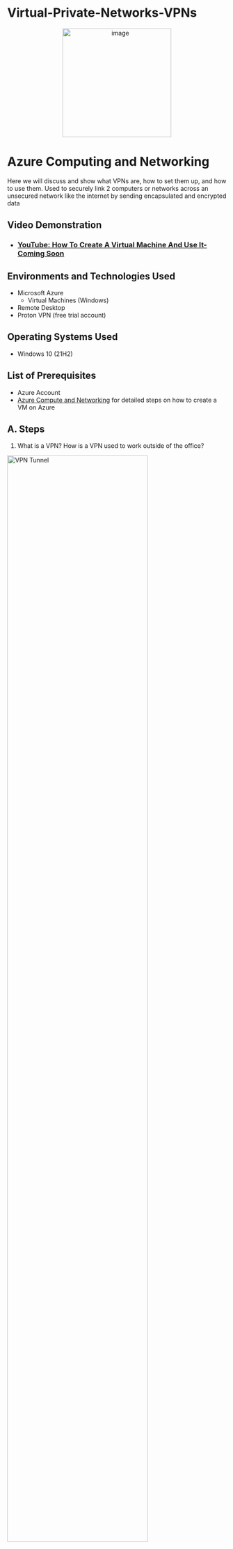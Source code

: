 # Virtual-Private-Networks-VPNs

<p align="center" height="10%" width="10%">


<img width="250" alt="image" src="https://github.com/user-attachments/assets/f4c0951f-ab2d-4d5d-9ed3-1b4e4589ed39" alt="VPN Schematic"/>
</p>


<h1>Azure Computing and Networking</h1>
Here we will discuss and show what VPNs are, how to set them up, and how to use them. 
Used to securely link 2 computers or networks across an unsecured network like the internet by sending encapsulated and encrypted data
<br />


<h2>Video Demonstration</h2>

- ### [YouTube: How To Create A Virtual Machine And Use It-Coming Soon](https://www.youtube.com)

<h2>Environments and Technologies Used</h2>

- Microsoft Azure
  - Virtual Machines (Windows)
- Remote Desktop
- Proton VPN (free trial account)

<h2>Operating Systems Used </h2>

- Windows 10</b> (21H2)

<h2>List of Prerequisites</h2>

- Azure Account
- [Azure Compute and Networking](https://github.com/victoriadeery/azure-computing-and-networking) for detailed steps on how to create a VM on Azure

<h2>A. Steps</h2>

 1. What is a VPN? How is a VPN used to work outside of the office?
     <p>
       
     </p>
<img src="https://github.com/user-attachments/assets/e697933a-f6c5-405e-94ca-89ba4da9bd5f" height="80%" width="80%" alt="VPN Tunnel"/>
</p>
<p>
<p>  
1. A VPN can be used to securely link 2 computers or networks across an insecure network like the Internet by sending encapsulated and encrypted data. VPNs are not completely anonymous, but you have an additional layer of privacy. VPNs change the location from which the IP address of your device seems to be. VPNs are often used to connect to resources at work from home. The VPN creates a secure tunnel through to the corporate network, and then regular traffic can flow through it as if you were at the corporate office using their network.
<p>

  2. How does a VPN work for consumer use?
<img src="https://github.com/user-attachments/assets/be35c22f-998b-4604-a3c7-fa3af88589f5" height="80%" width="80%" alt="public VPNs"/>
</p>
<p>
2. When you browse the Internet when you are connected to a VPN located somewhere where you are not, it appears as if you were browsing from where the VPN server is. This may make it more difficult for advertisers to target you specifically based on where you are.
</p>
<br />

<p>
  3. Compare locale and IP addresses from your computer, an Azure virtual machine (VM), and a ProtonVPN on your VM by connecting to www.whatismyipaddress.com on each of them.
<p>
<img src="https://github.com/user-attachments/assets/ea4a810c-73a4-4119-8986-1e62cd4b8055" height="80%" width="80%" alt="Disk Sanitization Steps"/>
</p>
<p>
3. First create the VM. For detailed steps on how to create a VM on Azure go to my repository: [Azure Compute and Networking](https://github.com/victoriadeery/azure-computing-and-networking). You'll see your computer, the VM, and the VPN display different IP addresses and regions. I have kept track of the info from www.whatismyipaddress.com on each of them on a notepad (displayed).
</p>
<br />
Note: you can log into a VPN on your computer itself. Using the VM was to emphasize that a VM is also creating a tunnel and can change your IP address in a more expensive yet more functional way as it is a whole other desktop. You have options.
